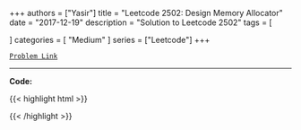 
+++
authors = ["Yasir"]
title = "Leetcode 2502: Design Memory Allocator"
date = "2017-12-19"
description = "Solution to Leetcode 2502"
tags = [
    
]
categories = [
    "Medium"
]
series = ["Leetcode"]
+++



[`Problem Link`](https://leetcode.com/problems/design-memory-allocator/description/)

---

**Code:**

{{< highlight html >}}

{{< /highlight >}}

